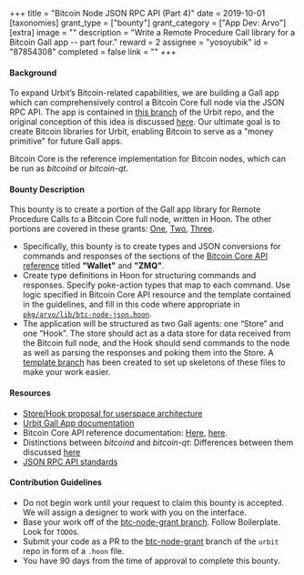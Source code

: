 +++
title = "Bitcoin Node JSON RPC API (Part 4)"
date = 2019-10-01
[taxonomies]
grant_type = ["bounty"]
grant_category = ["App Dev: Arvo"]
[extra]
image = ""
description = "Write a Remote Procedure Call library for a Bitcoin Gall app -- part four."
reward = 2
assignee = "yosoyubik"
id = "87854308"
completed = false
link = ""
+++

#### Background
To expand Urbit’s Bitcoin-related capabilities, we are building a Gall app which can comprehensively control a Bitcoin Core full node via the JSON RPC API. The app is contained in [this branch](https://github.com/urbit/urbit/tree/btc-node-grant) of the Urbit repo, and the original conception of this idea is discussed [here](https://github.com/urbit/arvo/pull/1052). Our ultimate goal is to create Bitcoin libraries for Urbit, enabling Bitcoin to serve as a "money primitive" for future Gall apps.

Bitcoin Core is the reference implementation for Bitcoin nodes, which can be run as _bitcoind_ or _bitcoin-qt_.

#### Bounty Description
This bounty is to create a portion of the Gall app library for Remote Procedure Calls to a Bitcoin Core full node, written in Hoon.  The other portions are covered in these grants: [One](https://grants.urbit.org/bounties/1507085808-bitcoin-node-json-rpc-api-part-1), [Two](https://grants.urbit.org/bounties/1577544668-bitcoin-node-json-rpc-api-part-2), [Three](https://grants.urbit.org/bounties/312452925-bitcoin-node-json-rpc-api-part-3).
* Specifically, this bounty is to create types and JSON conversions for commands and responses of the sections of the [Bitcoin Core API reference](https://bitcoincore.org/en/doc/0.18.0/ ) titled **"Wallet"** and **"ZMQ"**.
* Create type definitions in Hoon for structuring commands and responses.  Specify poke-action types that map to each command.  Use logic specified in Bitcoin Core API resource and the template contained in the guidelines, and fill in this code where appropriate in [`pkg/arvo/lib/btc-node-json.hoon`](https://github.com/urbit/urbit/blob/9bb9b20c71a0a46edc6c52dd869017d3a51ede30/pkg/arvo/lib/btc-node-json.hoon).
* The application will be structured as two Gall agents: one “Store” and one “Hook”. The store should act as a data store for data received from the Bitcoin full node, and the Hook should send commands to the node as well as parsing the responses and poking them into the Store. A [template branch](https://github.com/urbit/urbit/tree/btc-node-grant) has been created to set up skeletons of these files to make your work easier.

#### Resources
* [Store/Hook proposal for userspace architecture](https://docs.google.com/document/d/1hS_UuResG1S4j49_H-aSshoTOROKBnGoJAaRgOipf54/edit?usp=sharing)
* [Urbit Gall App documentation](https://urbit.org/docs/learn/arvo/gall/)
* Bitcoin Core API reference documentation: [Here](https://bitcoincore.org/en/doc/0.18.0/), [here](https://bitcoin.org/en/developer-reference#remote-procedure-calls-rpcs).
* Distinctions between _bitcoind_ and _bitcoin-qt_: Differences between them discussed [here](https://bitcoin.stackexchange.com/questions/13368/whats-the-difference-between-bitcoind-and-bitcoin-qt-different-commands)
* [JSON RPC API standards](https://www.jsonrpc.org/specification)

#### Contribution Guidelines
* Do not begin work until your request to claim this bounty is accepted.  We will assign a designer to work with you on the interface.
* Base your work off of the [btc-node-grant branch](https://github.com/urbit/urbit/tree/btc-node-grant).  Follow Boilerplate.  Look for `TODO`s.
* Submit your code as a PR to the [btc-node-grant](https://github.com/urbit/urbit/tree/btc-node-grant) branch of the `urbit` repo in form of a `.hoon` file.
* You have 90 days from the time of approval to complete this bounty.
    